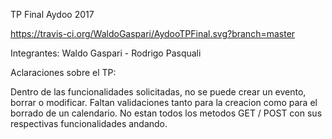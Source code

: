 ﻿TP Final Aydoo 2017
 
 https://travis-ci.org/WaldoGaspari/AydooTPFinal.svg?branch=master

Integrantes: Waldo Gaspari - Rodrigo Pasquali

Aclaraciones sobre el TP:

Dentro de las funcionalidades solicitadas, no se puede crear un evento, borrar o modificar.
Faltan validaciones tanto para la creacion como para el borrado de un calendario.
No estan todos los metodos GET / POST con sus respectivas funcionalidades andando.
